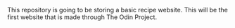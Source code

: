 This repository is going to be storing a basic recipe website. This will be the first website that is made through The Odin Project.